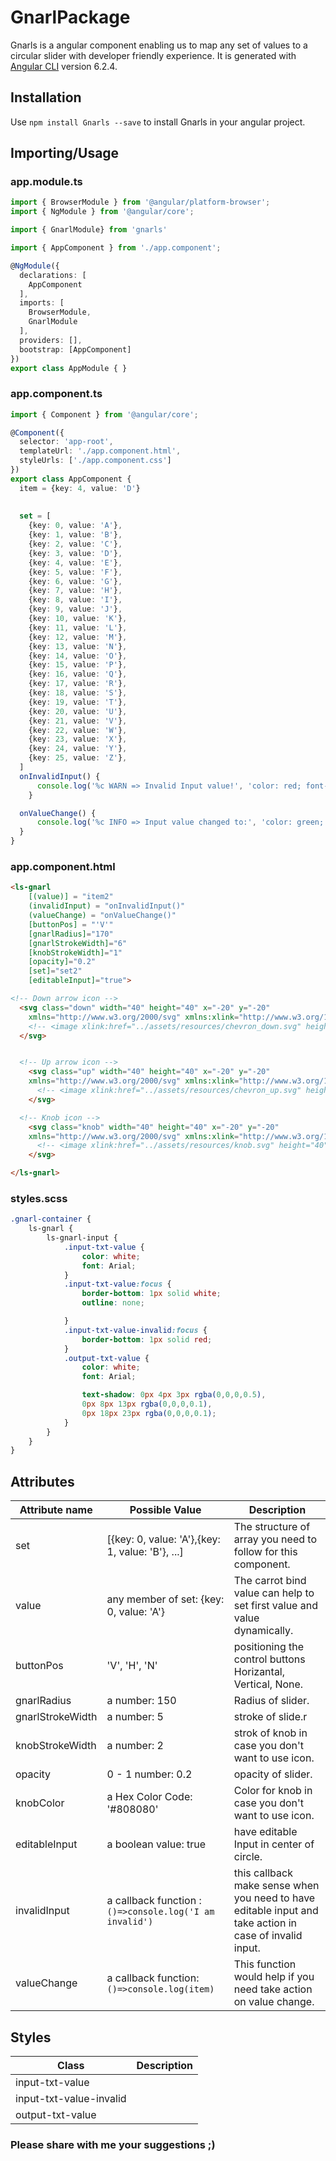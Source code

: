 # GnarlPackage

Gnarls is a angular component enabling us to map any set of values to a circular slider with developer friendly experience. It is generated with [Angular CLI](https://github.com/angular/angular-cli) version 6.2.4.

## Installation

Use `npm install Gnarls --save` to install Gnarls in your angular project.

## Importing/Usage

### app.module.ts

```typescript
import { BrowserModule } from '@angular/platform-browser';
import { NgModule } from '@angular/core';

import { GnarlModule} from 'gnarls'

import { AppComponent } from './app.component';

@NgModule({
  declarations: [
    AppComponent
  ],
  imports: [
    BrowserModule,
    GnarlModule
  ],
  providers: [],
  bootstrap: [AppComponent]
})
export class AppModule { }

```

### app.component.ts

```typescript
import { Component } from '@angular/core';

@Component({
  selector: 'app-root',
  templateUrl: './app.component.html',
  styleUrls: ['./app.component.css']
})
export class AppComponent {
  item = {key: 4, value: 'D'}
  
  
  set = [
    {key: 0, value: 'A'},
    {key: 1, value: 'B'},
    {key: 2, value: 'C'},
    {key: 3, value: 'D'},
    {key: 4, value: 'E'},
    {key: 5, value: 'F'},
    {key: 6, value: 'G'},
    {key: 7, value: 'H'},
    {key: 8, value: 'I'},
    {key: 9, value: 'J'},
    {key: 10, value: 'K'},
    {key: 11, value: 'L'},
    {key: 12, value: 'M'},
    {key: 13, value: 'N'},
    {key: 14, value: 'O'},
    {key: 15, value: 'P'},
    {key: 16, value: 'Q'},
    {key: 17, value: 'R'},
    {key: 18, value: 'S'},
    {key: 19, value: 'T'},
    {key: 20, value: 'U'},
    {key: 21, value: 'V'},
    {key: 22, value: 'W'},
    {key: 23, value: 'X'},
    {key: 24, value: 'Y'},
    {key: 25, value: 'Z'},
  ]
  onInvalidInput() {
      console.log('%c WARN => Invalid Input value!', 'color: red; font-weight: bold;')
    }

  onValueChange() {
      console.log('%c INFO => Input value changed to:', 'color: green; font-weight: bold;', this.item2)
  }
}
```

### app.component.html

```html
<ls-gnarl
    [(value)] = "item2"
    (invalidInput) = "onInvalidInput()"
    (valueChange) = "onValueChange()"
    [buttonPos] = "'V'"
    [gnarlRadius]="170"
    [gnarlStrokeWidth]="6"
    [knobStrokeWidth]="1"
    [opacity]="0.2"
    [set]="set2"
    [editableInput]="true">

<!-- Down arrow icon -->
  <svg class="down" width="40" height="40" x="-20" y="-20"
    xmlns="http://www.w3.org/2000/svg" xmlns:xlink="http://www.w3.org/1999/xlink">
    <!-- <image xlink:href="../assets/resources/chevron_down.svg" height="40" width="40"/> -->
  </svg>


  <!-- Up arrow icon -->
    <svg class="up" width="40" height="40" x="-20" y="-20"
    xmlns="http://www.w3.org/2000/svg" xmlns:xlink="http://www.w3.org/1999/xlink">
      <!-- <image xlink:href="../assets/resources/chevron_up.svg" height="40" width="40"/> -->
    </svg>

  <!-- Knob icon -->
    <svg class="knob" width="40" height="40" x="-20" y="-20"
    xmlns="http://www.w3.org/2000/svg" xmlns:xlink="http://www.w3.org/1999/xlink">
      <!-- <image xlink:href="../assets/resources/knob.svg" height="40" width="40"/> -->
    </svg>

</ls-gnarl>
```

### styles.scss

```scss
.gnarl-container {
    ls-gnarl {
        ls-gnarl-input {
            .input-txt-value {
                color: white;
                font: Arial;
            }
            .input-txt-value:focus {
                border-bottom: 1px solid white;
                outline: none;

            }
            .input-txt-value-invalid:focus {
                border-bottom: 1px solid red;
            }
            .output-txt-value {
                color: white;
                font: Arial;

                text-shadow: 0px 4px 3px rgba(0,0,0,0.5),
                0px 8px 13px rgba(0,0,0,0.1),
                0px 18px 23px rgba(0,0,0,0.1);
            }
        }
    }
}
```

## Attributes

|  Attribute name  | Possible Value                                          | Description |
| ---------------- | ------------------------------------------------------- | ---------------
| set  | [{key: 0, value: 'A'},{key: 1, value: 'B'}, ...]  | The structure of array you need to follow for this component. |
| value  | any member of set: {key: 0, value: 'A'}  | The carrot bind value can help to set first value and value dynamically. |
| buttonPos | 'V', 'H', 'N' | positioning the control buttons Horizantal, Vertical, None. |
| gnarlRadius | a number:  150 | Radius of slider. |
| gnarlStrokeWidth | a number: 5 | stroke of slide.r |
| knobStrokeWidth | a number: 2 | strok of knob in case you don't want to use icon. |
| opacity | 0 - 1 number: 0.2 | opacity of slider. |
| knobColor | a Hex Color Code: '#808080' | Color for knob in case you don't want to use icon. |
| editableInput | a boolean value:  true | have editable Input in center of circle. |
| invalidInput | a callback function : `()=>console.log('I am invalid')` | this callback make sense when you need to have editable input and take action in case of invalid input. |
| valueChange | a callback function: `()=>console.log(item)` | This function would help if you need take action on value change. |

## Styles

| Class | Description |
|------ | ------------|
|input-txt-value | |
|input-txt-value-invalid| |
|output-txt-value | |

### Please share with me your suggestions ;)